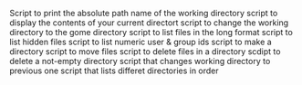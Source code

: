 Script to print the absolute path name of the working directory
script to display the contents of your current directort
script to change the working directory to the gome directory
script to list files in the long format
script to list hidden files
script to list numeric user & group ids
script to make a directory
script to move files
script to delete files in a directory
scdipt to delete a not-empty directory
script that changes working directory to previous one
script that lists differet directories in order
